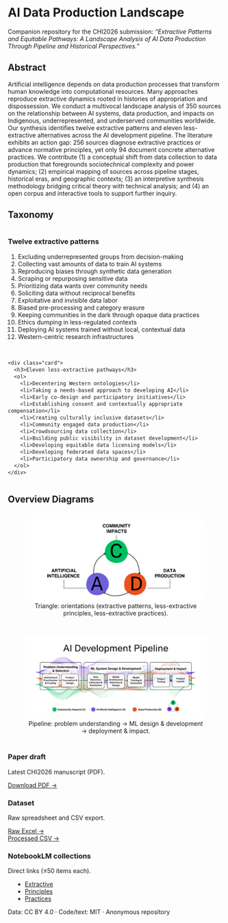 <!-- HERO -->
<div class="hero-banner">
  <h1>AI Data Production Landscape</h1>
  <p>Companion repository for the CHI2026 submission:
  <em>“Extractive Patterns and Equitable Pathways: A Landscape Analysis of AI Data Production Through Pipeline and Historical Perspectives.”</em></p>
</div>

<!-- ABSTRACT -->
<section id="abstract" style="margin:20px 0;">
  <h2>Abstract</h2>
  <p style="max-width:900px;">
    Artificial intelligence depends on data production processes that transform human knowledge into computational resources. Many approaches reproduce extractive dynamics rooted in histories of appropriation and dispossession. We conduct a multivocal landscape analysis of 350 sources on the relationship between AI systems, data production, and impacts on Indigenous, underrepresented, and underserved communities worldwide. Our synthesis identifies twelve extractive patterns and eleven less-extractive alternatives across the AI development pipeline. The literature exhibits an action gap: 256 sources diagnose extractive practices or advance normative principles, yet only 94 document concrete alternative practices. We contribute (1) a conceptual shift from data collection to data production that foregrounds sociotechnical complexity and power dynamics; (2) empirical mapping of sources across pipeline stages, historical eras, and geographic contexts; (3) an interpretive synthesis methodology bridging critical theory with technical analysis; and (4) an open corpus and interactive tools to support further inquiry.
  </p>
</section>

<!-- TAXONOMY -->
<section id="taxonomy" style="margin:28px 0;">
  <h2>Taxonomy</h2>
  <div style="display:grid;grid-template-columns:repeat(auto-fit,minmax(280px,1fr));gap:16px;">
    <div class="card">
      <h3>Twelve extractive patterns</h3>
      <ol>
        <li>Excluding underrepresented groups from decision-making</li>
        <li>Collecting vast amounts of data to train AI systems</li>
        <li>Reproducing biases through synthetic data generation</li>
        <li>Scraping or repurposing sensitive data</li>
        <li>Prioritizing data wants over community needs</li>
        <li>Soliciting data without reciprocal benefits</li>
        <li>Exploitative and invisible data labor</li>
        <li>Biased pre-processing and category erasure</li>
        <li>Keeping communities in the dark through opaque data practices</li>
        <li>Ethics dumping in less-regulated contexts</li>
        <li>Deploying AI systems trained without local, contextual data</li>
        <li>Western-centric research infrastructures</li>
      </ol>
    </div>

    <div class="card">
      <h3>Eleven less-extractive pathways</h3>
      <ol>
        <li>Decentering Western ontologies</li>
        <li>Taking a needs-based approach to developing AI</li>
        <li>Early co-design and participatory initiatives</li>
        <li>Establishing consent and contextually appropriate compensation</li>
        <li>Creating culturally inclusive datasets</li>
        <li>Community engaged data production</li>
        <li>Crowdsourcing data collection</li>
        <li>Building public visibility in dataset development</li>
        <li>Developing equitable data licensing models</li>
        <li>Developing federated data spaces</li>
        <li>Participatory data ownership and governance</li>
      </ol>
    </div>
  </div>
</section>

<!-- FIGURES -->
<section id="figures" style="margin:28px 0;">
  <h2>Overview Diagrams</h2>
  <div style="display:grid;grid-template-columns:repeat(auto-fit,minmax(280px,1fr));gap:16px;">
    <figure class="card" style="text-align:center;">
      <!-- export your PDF figure to PNG/JPG and name it triangle.png -->
      <img src="assets/tri-2.png" alt="Orientation triangle diagram" style="max-width:100%;height:auto;border-radius:12px;">
      <figcaption class="small-note">Triangle: orientations (extractive patterns, less-extractive principles, less-extractive practices).</figcaption>
    </figure>
    <figure class="card" style="text-align:center;">
      <!-- export your PDF figure to PNG/JPG and name it pipeline.png -->
      <img src="assets/pipe-1.png" alt="AI development pipeline diagram" style="max-width:100%;height:auto;border-radius:12px;">
      <figcaption class="small-note">Pipeline: problem understanding → ML design & development → deployment & impact.</figcaption>
    </figure>
  </div>
</section>

<!-- RESOURCES -->
<div class="cards-grid">
  <div class="card">
    <h3>Paper draft</h3>
    <p>Latest CHI2026 manuscript (PDF).</p>
    <a href="V3-paper.pdf" class="card-link">Download PDF →</a>
  </div>

  <div class="card">
    <h3>Dataset</h3>
    <p>Raw spreadsheet and CSV export.</p>
    <a href="../data/raw/ai-data-production-landscape.xlsx" class="card-link">Raw Excel →</a><br>
    <a href="../data/processed/dataset.csv" class="card-link">Processed CSV →</a>
  </div>

  <div class="card">
    <h3>NotebookLM collections</h3>
    <p>Direct links (≤50 items each).</p>
    <ul style="margin:0 0 0 1rem;">
      <li><a href="https://notebooklm.google/REPLACE-EXTRACTIVE" target="_blank" rel="noopener">Extractive</a></li>
      <li><a href="https://notebooklm.google/REPLACE-PRINCIPLES" target="_blank" rel="noopener">Principles</a></li>
      <li><a href="https://notebooklm.google/REPLACE-PRACTICES" target="_blank" rel="noopener">Practices</a></li>
    </ul>
  </div>
</div>

<!-- FOOTER -->
<div class="footer">
  <p>Data: CC BY 4.0 · Code/text: MIT · Anonymous repository</p>
</div>
